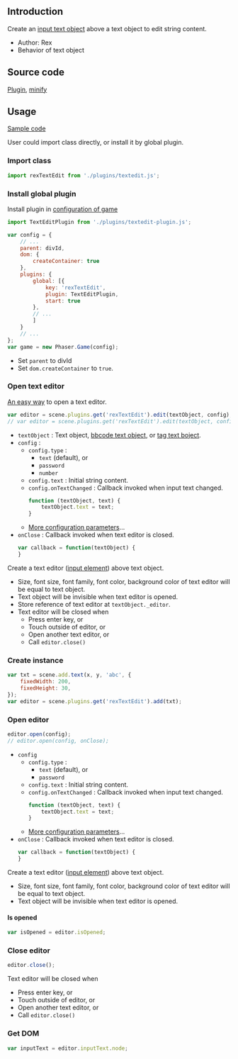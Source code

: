 ## Introduction

Create an [input text object](inputtext.md) above a text object to edit string content.

- Author: Rex
- Behavior of text object

## Source code

[Plugin](https://github.com/rexrainbow/phaser3-rex-notes/blob/master/plugins/textedit-plugin.js), [minify](https://github.com/rexrainbow/phaser3-rex-notes/blob/master/plugins/dist/rextexteditplugin.min.js)

## Usage

[Sample code](https://github.com/rexrainbow/phaser3-rex-notes/tree/master/examples/textedit)

User could import class directly, or install it by global plugin.

### Import class

```javascript
import rexTextEdit from './plugins/textedit.js';
```

### Install global plugin

Install plugin in [configuration of game](game.md#configuration)

```javascript
import TextEditPlugin from './plugins/textedit-plugin.js';

var config = {
    // ...
    parent: divId,
    dom: {
        createContainer: true
    },
    plugins: {
        global: [{
            key: 'rexTextEdit',
            plugin: TextEditPlugin,
            start: true
        },
        // ...
        ]
    }
    // ...
};
var game = new Phaser.Game(config);
```

- Set `parent` to divId
- Set `dom.createContainer` to `true`.

### Open text editor

[An easy way](https://github.com/rexrainbow/phaser3-rex-notes/blob/master/plugins/behaviors/textedit/Edit.js) to open a text editor.

```javascript
var editor = scene.plugins.get('rexTextEdit').edit(textObject, config);
// var editor = scene.plugins.get('rexTextEdit').edit(textObject, config, onClose);
```

- `textObject` : Text object, [bbcode text object](bbcodetext.md), or [tag text boject](tagtext.md).
- `config` : 
    - `config.type` : 
        - `text` (default), or 
        - `password`
        - `number`
    - `config.text` : Initial string content.
    - `config.onTextChanged` : Callback invoked when input text changed.
        ```javascript
        function (textObject, text) {
            textObject.text = text;
        }
        ```
    - [More configuration parameters](inputtext.md#add-text-object)...
- `onClose` : Callback invoked when text editor is closed.
    ```javascript
    var callback = function(textObject) {
    }
    ```

Create a text editor ([input element](inputtext.md)) above text object.

- Size, font size, font family, font color, background color of text editor will be equal to text object.
- Text object will be invisible when text editor is opened.
- Store reference of text editor at `textObject._editor`.
- Text editor will be closed when 
    - Press enter key, or
    - Touch outside of editor, or
    - Open another text editor, or
    - Call `editor.close()`

### Create instance

```javascript
var txt = scene.add.text(x, y, 'abc', {
    fixedWidth: 200,
    fixedHeight: 30,
});
var editor = scene.plugins.get('rexTextEdit').add(txt);
```

### Open editor

```javascript
editor.open(config);
// editor.open(config, onClose);
```

- `config`
    - `config.type` : 
        - `text` (default), or 
        - `password`
    - `config.text` : Initial string content.
    - `config.onTextChanged` : Callback invoked when input text changed.
        ```javascript
        function (textObject, text) {
            textObject.text = text;
        }
        ```
    - [More configuration parameters](inputtext.md#add-text-object)...
- `onClose` : Callback invoked when text editor is closed.
    ```javascript
    var callback = function(textObject) {
    }
    ```

Create a text editor ([input element](inputtext.md)) above text object.

- Size, font size, font family, font color, background color of text editor will be equal to text object.
- Text object will be invisible when text editor is opened.

#### Is opened

```javascript
var isOpened = editor.isOpened;
```

### Close editor

```javascript
editor.close();
```

Text editor will be closed when 

- Press enter key, or
- Touch outside of editor, or
- Open another text editor, or
- Call `editor.close()`

### Get DOM

```javascript
var inputText = editor.inputText.node;
```